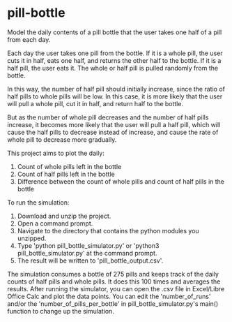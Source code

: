 # pill-bottle
Model the daily contents of a pill bottle that the user takes one half of a pill from each day.

Each day the user takes one pill from the bottle.  If it is a whole pill, the user cuts it in half, eats one half, and returns the other half to the bottle.  If it is a half pill, the user eats it.  The whole or half pill is pulled randomly from the bottle.

In this way, the number of half pill should initially increase, since the ratio of half pills to whole pills will be low.  In this case, it is more likely that the user will pull a whole pill, cut it in half, and return half to the bottle.

But as the number of whole pill decreases and the number of half pills increase, it becomes more likely that the user will pull a half pill, which will cause the half pills to decrease instead of increase, and cause the rate of whole pill to decrease more gradually.

This project aims to plot the daily:
  1. Count of whole pills left in the bottle
  2. Count of half pills left in the bottle
  3. Difference between the count of whole pills and count of half pills in the bottle

To run the simulation:
  1. Download and unzip the project.
  2. Open a command prompt.
  3. Navigate to the directory that contains the python modules you unzipped.
  4. Type 'python pill_bottle_simulator.py' or 'python3 pill_bottle_simulator.py' at the command prompt.
  5. The result will be written to 'pill_bottle_output.csv'.

The simulation consumes a bottle of 275 pills and keeps track of the daily counts of half pills and whole pills.  It does this 100 times and averages the results.  After running the simulator, you can open the .csv file in Excel/Libre Office Calc and plot the data points.  You can edit the 'number_of_runs' and/or the 'number_of_pills_per_bottle' in pill_bottle_simulator.py's main() function to change up the simulation.
